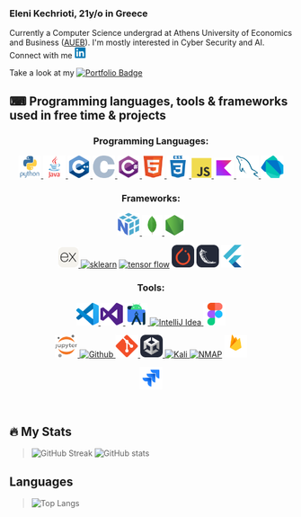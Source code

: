 ### Eleni Kechrioti, 21y/o in Greece
Currently a Computer Science undergrad at Athens University of Economics and Business (<a href="https://www.aueb.gr/en">AUEB</a>). I'm mostly interested in Cyber Security and AI. Connect with me <a href="https://www.linkedin.com/in/eleni-kechrioti-092137239" target="_blank"><img src="https://raw.githubusercontent.com/devicons/devicon/master/icons/linkedin/linkedin-original.svg" alt="linkedin" width="20" height="20"/></a>

Take a look at my 
  <a href="https://elenikechrioti.github.io/Portfolio/" target="_blank">
    <img src="https://img.shields.io/badge/Portfolio-8A2BE2" alt="Portfolio Badge"/>
  </a>

## ⌨ Programming languages, tools & frameworks used in free time & projects

<h3 align="center">Programming Languages:</h3>
<div align="center">
  <a href="https://www.python.org" target="_blank"><img src="https://github.com/devicons/devicon/blob/master/icons/python/python-original-wordmark.svg" title="Python" alt="Python" width="40" height="40"/> </a>
  <a href="https://www.java.com/" target="_blank"><img src="https://github.com/devicons/devicon/blob/master/icons/java/java-original-wordmark.svg" title="Java" alt="Java" width="40" height="40"/> </a>
  <a href="https://www.learn-cpp.org/" target="_blank"><img src="https://github.com/devicons/devicon/blob/master/icons/cplusplus/cplusplus-original.svg" title="C++" alt="C++" width="40" height="40"/> </a>
  <a href="https://www.learn-c.org/" target="_blank"><img src="https://github.com/devicons/devicon/blob/master/icons/c/c-original.svg" title="C" alt="C" width="40" height="40"/> </a>
  <a href="https://www.learncs.org/" target="_blank"><img src="https://github.com/devicons/devicon/blob/master/icons/csharp/csharp-original.svg" title="C#" alt="C#" width="40" height="40"/> </a>
  <a href="https://developer.mozilla.org/en-US/docs/Web/HTML" target="_blank"><img src="https://github.com/devicons/devicon/blob/master/icons/html5/html5-original.svg" title="HTML5" alt="HTML" width="40" height="40"/> </a>
  <a href="https://developer.mozilla.org/en-US/docs/Web/CSS" target="_blank"><img src="https://github.com/devicons/devicon/blob/master/icons/css3/css3-plain-wordmark.svg"  title="CSS3" alt="CSS" width="40" height="40"/> </a>
  <a href="https://developer.mozilla.org/en-US/docs/Web/JavaScript" target="_blank"><img src="https://github.com/devicons/devicon/blob/master/icons/javascript/javascript-original.svg"  title="JavaScript" alt="JavaScript" width="36" height="36"/> </a>
  <a href="https://kotlinlang.org/" target="_blank"><img src="https://github.com/devicons/devicon/blob/master/icons/kotlin/kotlin-original.svg"  title="Kotlin" alt="Kotlin" width="36" height="36"/> </a>
  <a href="https://www.mysql.com/" target="_blank"><img src="https://github.com/devicons/devicon/blob/master/icons/mysql/mysql-original.svg" alt="my SQL" width="40" height="40"/> </a>
  <a href="https://dart.dev/" target="_blank"><img src="https://github.com/devicons/devicon/blob/master/icons/dart/dart-original.svg" alt="dart" width="40" height="40"> </a>
  
  
</div>

<h3 align="center">Frameworks:</h3>
<div align="center">
  <a href="https://numpy.org/" target="_blank"><img src="https://github.com/devicons/devicon/blob/master/icons/numpy/numpy-original.svg" title="Numpy" alt="Numpy" width="40" height="40"/> </a>
  <a href="https://www.mongodb.com/" target="_blank"><img src="https://github.com/devicons/devicon/blob/master/icons/mongodb/mongodb-original.svg"  title="MongoDB" alt="MongoDB" width="36" height="36"/ </a>
  <a href="https://nodejs.org/en" target="_blank"><img src="https://github.com/devicons/devicon/blob/master/icons/nodejs/nodejs-original.svg"  title="NodeJS" alt="NodeJS" width="36" height="36"/> </a>

  <a href="https://expressjs.com/" target="_blank"><img src="https://github.com/tandpfun/skill-icons/blob/main/icons/ExpressJS-Light.svg"  title="ExpressJS" alt="ExpressJS" width="36" height="36"/> </a>
  <a href="https://scikit-learn.org/stable/index.html" target="_blank"><img src="https://github.com/scikit-learn/scikit-learn/blob/main/doc/logos/scikit-learn-logo.png" alt="sklearn" width="60" height="40"/></a>
  <a href="https://www.tensorflow.org/" target="_blank"><img src="https://github.com/gilbarbara/logos/blob/main/logos/tensorflow.svg" alt="tensor flow" width="40" height="40"/></a>
  <a href="https://pytorch.org/" target="_blank"><img src="https://github.com/tandpfun/skill-icons/blob/main/icons/PyTorch-Dark.svg" alt="pytorch" width="40" height="40"/></a>
  <a href="https://flask.palletsprojects.com/en/stable/" target="_blank"><img src="https://github.com/tandpfun/skill-icons/blob/main/icons/Flask-Dark.svg" alt="Flask"  width="40" height="40"/></a>
  <a href="https://flutter.dev/" target="_blank"><img src="https://github.com/devicons/devicon/blob/master/icons/flutter/flutter-original.svg" alt="Flutter"  width="40" height="40"/></a>
  
</div>

<h3 align="center">Tools:</h3>
<div align="center">
  <a href="https://code.visualstudio.com/" target="_blank"><img src="https://github.com/devicons/devicon/blob/master/icons/vscode/vscode-original.svg" title="VSCode" alt="VSCode" width="40" height="40"/> </a>
  <a href="https://visualstudio.microsoft.com/" target="_blank"><img src="https://github.com/devicons/devicon/blob/master/icons/visualstudio/visualstudio-plain.svg" title="Visual Studio" alt="Visual Studio" width="40" height="40"/> </a>
  <a href="https://developer.android.com/studio" target="_blank"><img src="https://github.com/devicons/devicon/blob/master/icons/androidstudio/androidstudio-original.svg" title="Android Studio" alt="Android Studio" width="40" height="40"/> </a>
  <a href="https://www.jetbrains.com/idea/" target="_blank"><img src="https://media.giphy.com/media/iJWXxAr2Za6EtN2Row/giphy.gif" title="IntelliJ Idea" alt="IntelliJ Idea" width="40" height="40"/> </a>
  <a href="https://www.figma.com/" target="_blank"><img src="https://github.com/devicons/devicon/blob/master/icons/figma/figma-original.svg" title="Figma" alt="Figma" width="40" height="40"/> </a>
  
  <a href="https://jupyter.org/" target="_blank"><img src="https://github.com/devicons/devicon/blob/master/icons/jupyter/jupyter-original-wordmark.svg" title="Jupyter" alt="Jupyter" width="40" height="40"/> </a>
  <a href="https://github.com/" target="_blank"><img src="https://cdn-icons-png.flaticon.com/128/11104/11104255.png" title="Github" alt="Github" width="40" height="40"/> </a>
  <a href="https://git-scm.com/" target="_blank"><img src="https://github.com/devicons/devicon/blob/master/icons/git/git-original.svg" title="Git" alt="Git" width="40" height="40"/> </a>
  <a href="https://unity.com/" target="_blank"><img src="https://github.com/tandpfun/skill-icons/blob/main/icons/Unity-Dark.svg"  title="Unity" alt="Unity" width="40" height="40"/> </a>
  <a href="https://www.kali.org/" target="_blank"><img src="https://github.com/tandpfun/skill-icons/blob/main/icons/Kali-Dark.svg"  title="Kali" alt="Kali" width="40" height="40"/> </a>
  <a href="https://nmap.org/" target="_blank"><img src="https://cdn.brandfetch.io/idHnSFcYKj/w/400/h/400/theme/dark/icon.png?c=1dxbfHSJFAPEGdCLU4o5B" alt="NMAP"  width="40" height="40"/></a>
  <a href="https://firebase.google.com/" target="_blank"><img src="https://github.com/devicons/devicon/blob/master/icons/firebase/firebase-original-wordmark.svg" alt="Firebase"  width="40" height="40"/></a>
  
  <a href="https://www.atlassian.com/software/jira" target="_blank"><img src="https://github.com/devicons/devicon/blob/master/icons/jira/jira-original.svg" alt="Jira"  width="40" height="40"/></a>
  
  
  <!--<a href="https://www.snort.org/" target="_blank"><img src="https://cdn.brandfetch.io/idvXNO6yQw/w/174/h/95/theme/dark/logo.png?c=1dxbfHSJFAPEGdCLU4o5B" alt="Snort"  width="74" height="40"/></a>-->
</div>
<br>


## 🔥 My Stats
  >![GitHub Streak](https://streak-stats.demolab.com?user=EleniKechrioti&theme=date-night&border_radius=7.5&date_format=j%20M%5B%20Y%5D)
  >![GitHub stats](https://github-readme-stats.vercel.app/api?username=EleniKechrioti&hide=issues,prs&include_all_commits=true&show_icons=true&rank_icon=github&text_bold=false&theme=dracula&border_radius=7.5)

## Languages
  >![Top Langs](https://github-readme-stats.vercel.app/api/top-langs/?username=EleniKechrioti&layout=compact&theme=dracula&border_radius=20&text_color=94e2d5&bg_color=1e1e2e)

